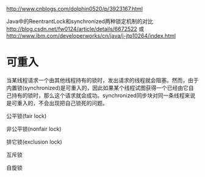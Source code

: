 http://www.cnblogs.com/dolphin0520/p/3923167.html

Java中的ReentrantLock和synchronized两种锁定机制的对比
http://blog.csdn.net/fw0124/article/details/6672522
或
http://www.ibm.com/developerworks/cn/java/j-jtp10264/index.html

# 可重入
当某线程请求一个由其他线程持有的锁时，发出请求的线程就会阻塞。然而，由于内置锁(synchronized)是可重入的，因此如果某个线程试图获得一个已经由它自己持有的锁时，那么这个请求就会成功。synchronized同步块对同一条线程来说是可重入的，不会出现把自己锁死的问题。

公平锁(fair lock)

非公平锁(nonfair lock)

排它锁(exclusion lock)

互斥锁

自旋锁
